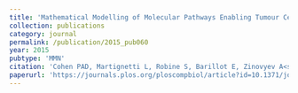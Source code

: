 ```yaml
---
title: 'Mathematical Modelling of Molecular Pathways Enabling Tumour Cell Invasion and Migration'
collection: publications
category: journal
permalink: /publication/2015_pub060
year: 2015
pubtype: 'MMN'
citation: 'Cohen PAD, Martignetti L, Robine S, Barillot E, Zinovyev A<sup>^</sup>, Calzone L<sup>^</sup>. <a href="https://journals.plos.org/ploscompbiol/article?id=10.1371/journal.pcbi.1004571">Mathematical Modelling of Molecular Pathways Enabling Tumour Cell Invasion and Migration</a>. 2015. <i>PLoS Computational Biology</i> 11(11):e1004571.'
paperurl: 'https://journals.plos.org/ploscompbiol/article?id=10.1371/journal.pcbi.1004571'
---
```

